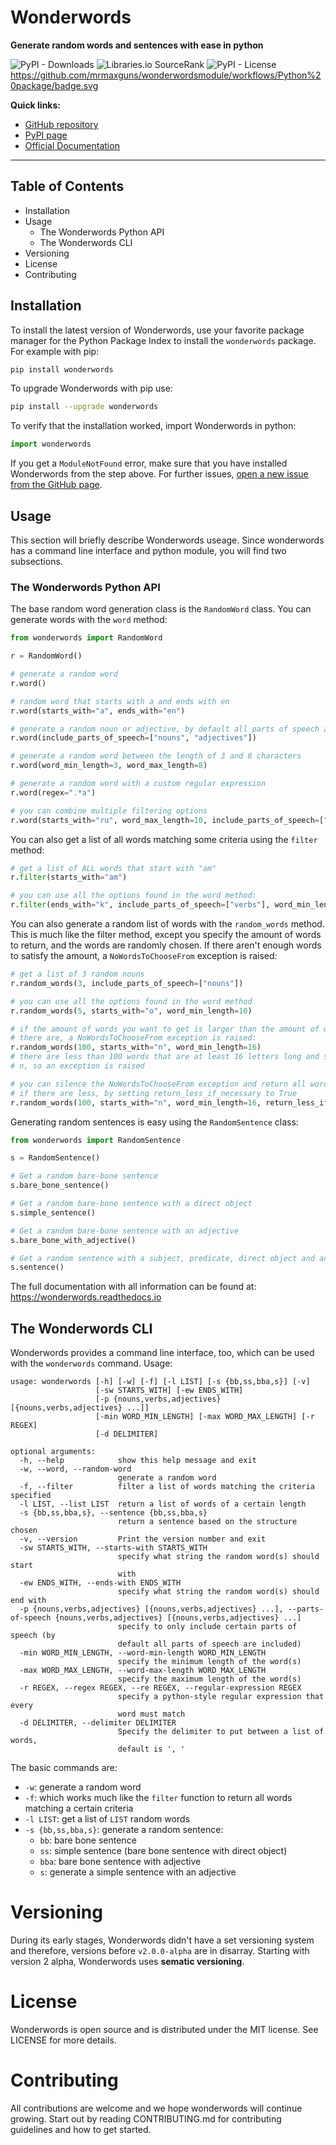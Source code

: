 # Wonderwords

**Generate random words and sentences with ease in python**

![PyPI - Downloads](https://img.shields.io/pypi/dm/wonderwords?style=for-the-badge)
![Libraries.io SourceRank](https://img.shields.io/librariesio/sourcerank/pypi/wonderwords?style=for-the-badge)
![PyPI - License](https://img.shields.io/pypi/l/wonderwords?style=for-the-badge)
https://github.com/mrmaxguns/wonderwordsmodule/workflows/Python%20package/badge.svg

**Quick links:**

 * [GitHub repository](https://github.com/mrmaxguns/wonderwordsmodule)
 * [PyPI page](https://pypi.org/project/wonderwords)
 * [Official Documentation](https://wonderwords.readthedocs.io)

***

## Table of Contents

* Installation
* Usage
  * The Wonderwords Python API
  * The Wonderwords CLI
* Versioning
* License
* Contributing

## Installation

To install the latest version of Wonderwords, use your favorite package manager
for the Python Package Index to install the ``wonderwords`` package. For example
with pip:

```bash
pip install wonderwords
```

To upgrade Wonderwords with pip use:

```bash
pip install --upgrade wonderwords
```

To verify that the installation worked, import Wonderwords in python:

```python
import wonderwords
```

If you get a `ModuleNotFound` error, make sure that you have installed
Wonderwords from the step above. For further issues,
[open a new issue from the GitHub page](https://github.com/mrmaxguns/wonderwordsmodule/issues/new/choose).

## Usage

This section will briefly describe Wonderwords useage. Since wonderwords has
a command line interface and python module, you will find two subsections.

### The Wonderwords Python API

The base random word generation class is the `RandomWord` class. You can
generate words with the `word` method:

```python
from wonderwords import RandomWord

r = RandomWord()

# generate a random word
r.word()

# random word that starts with a and ends with en
r.word(starts_with="a", ends_with="en")

# generate a random noun or adjective, by default all parts of speech are included
r.word(include_parts_of_speech=["nouns", "adjectives"])

# generate a random word between the length of 3 and 8 characters
r.word(word_min_length=3, word_max_length=8)

# generate a random word with a custom regular expression
r.word(regex=".*a")

# you can combine multiple filtering options
r.word(starts_with="ru", word_max_length=10, include_parts_of_speech=["verbs"])
```

You can also get a list of all words matching some criteria using the `filter`
method:

```python
# get a list of ALL words that start with "am"
r.filter(starts_with="am")

# you can use all the options found in the word method:
r.filter(ends_with="k", include_parts_of_speech=["verbs"], word_min_length=4)
```

You can also generate a random list of words with the `random_words` method.
This is much like the filter method, except you specify the amount of words
to return, and the words are randomly chosen. If there aren't enough words to
satisfy the amount, a `NoWordsToChooseFrom` exception is raised:

```python
# get a list of 3 random nouns
r.random_words(3, include_parts_of_speech=["nouns"])

# you can use all the options found in the word method
r.random_words(5, starts_with="o", word_min_length=10)

# if the amount of words you want to get is larger than the amount of words
# there are, a NoWordsToChooseFrom exception is raised:
r.random_words(100, starts_with="n", word_min_length=16)
# there are less than 100 words that are at least 16 letters long and start with
# n, so an exception is raised

# you can silence the NoWordsToChooseFrom exception and return all words even
# if there are less, by setting return_less_if_necessary to True
r.random_words(100, starts_with="n", word_min_length=16, return_less_if_necessary=True)
```

Generating random sentences is easy using the `RandomSentence` class:

```python
from wonderwords import RandomSentence

s = RandomSentence()

# Get a random bare-bone sentence
s.bare_bone_sentence()

# Get a random bare-bone sentence with a direct object
s.simple_sentence()

# Get a random bare-bone sentence with an adjective
s.bare_bone_with_adjective()

# Get a random sentence with a subject, predicate, direct object and adjective
s.sentence()
```

The full documentation with all information can be found at:
https://wonderwords.readthedocs.io

## The Wonderwords CLI

Wonderwords provides a command line interface, too, which can be used with the
`wonderwords` command. Usage:

```
usage: wonderwords [-h] [-w] [-f] [-l LIST] [-s {bb,ss,bba,s}] [-v]
                   [-sw STARTS_WITH] [-ew ENDS_WITH]
                   [-p {nouns,verbs,adjectives} [{nouns,verbs,adjectives} ...]]
                   [-min WORD_MIN_LENGTH] [-max WORD_MAX_LENGTH] [-r REGEX]
                   [-d DELIMITER]

optional arguments:
  -h, --help            show this help message and exit
  -w, --word, --random-word
                        generate a random word
  -f, --filter          filter a list of words matching the criteria specified
  -l LIST, --list LIST  return a list of words of a certain length
  -s {bb,ss,bba,s}, --sentence {bb,ss,bba,s}
                        return a sentence based on the structure chosen
  -v, --version         Print the version number and exit
  -sw STARTS_WITH, --starts-with STARTS_WITH
                        specify what string the random word(s) should start
                        with
  -ew ENDS_WITH, --ends-with ENDS_WITH
                        specify what string the random word(s) should end with
  -p {nouns,verbs,adjectives} [{nouns,verbs,adjectives} ...], --parts-of-speech {nouns,verbs,adjectives} [{nouns,verbs,adjectives} ...]
                        specify to only include certain parts of speech (by
                        default all parts of speech are included)
  -min WORD_MIN_LENGTH, --word-min-length WORD_MIN_LENGTH
                        specify the minimum length of the word(s)
  -max WORD_MAX_LENGTH, --word-max-length WORD_MAX_LENGTH
                        specify the maximum length of the word(s)
  -r REGEX, --regex REGEX, --re REGEX, --regular-expression REGEX
                        specify a python-style regular expression that every
                        word must match
  -d DELIMITER, --delimiter DELIMITER
                        Specify the delimiter to put between a list of words,
                        default is ', '
```

The basic commands are:

  * `-w`: generate a random word
  * `-f`: which works much like the `filter` function to return all words matching
    a certain criteria
  * `-l LIST`: get a list of `LIST` random words
  * `-s {bb,ss,bba,s}`: generate a random sentence:
    * `bb`: bare bone sentence
    * `ss`: simple sentence (bare bone sentence with direct object)
    * `bba`: bare bone sentence with adjective
    * `s`: generate a simple sentence with an adjective

# Versioning

During its early stages, Wonderwords didn't have a set versioning system and
therefore, versions before `v2.0.0-alpha` are in disarray. Starting with version
2 alpha, Wonderwords uses **sematic versioning**.

# License

Wonderwords is open source and is distributed under the MIT license. See LICENSE
for more details.

# Contributing

All contributions are welcome and we hope wonderwords will continue growing.
Start out by reading CONTRIBUTING.md for contributing guidelines and how to get
started.

